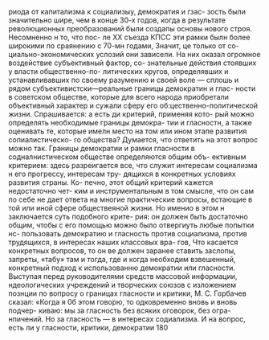 риода от капитализма к социализыу, демократия и гзас-
зость были значительно шире, чем в конце 30-х годов,
когда в результате революционных преобразований были
создапы основы нового строя. Несомненно н то, что пос-
ле ХХ съезда КПСС эти рамки былн более широкими
по сраянению с 70-мн годами, Значит, це только от со-
циально-экономических услозий они зависели. На них
оказал огромное воздействие субъективный фактор, со-
знательные действия стоявших у власти общественно-по-
литических кругов, определявших и устанавливавших
по своему разумению и своей воле — сплошь и рядом
субъективистски—реальные границы демократин и глас-
ности в советском обществе, которые для всего народа
приобретали объективный характер и сужали сферу его
об:цественно-политической жизни.
Спрашивается: а есть ди критерий, применяя кото-
рый можно определять необходимые границы демокра-
тии и гласностн, а также оценивать те, которые имелн
место на том или ином этапе развития сопиалистическо-
го общества? Думается, что ответить на этот вопрос
можно так. Границы демократии и рамки гласности в
содналнистическом обществе определяются общим объ-
ективным критерием: здесь разреигается все, что служит
интересам социализма н его прогрессу, интересам тру-
дящихся в конкретных условиях развития страны. Ко-
печно, этот общий критерий кажется недостаточно чет-
ким и инструментальным в том смысле, что он сам по
себе не дает ответа на многие практические вопросы,
встающие в той или иной сфере обществеяной жизни.
Но именио в этом н заключается суть подобного крите-
рия: он должен быть достаточно общим, чтобы с его
помощью можно было отвергиуть любые попытки нс-
пользовать демократию и гласность против социализма,
против трудящихся, в интересах наших классовых вра-
гов, Что касается конкретных вопросов, то он ве должен
заранее ставить заслопы, запреты, «табу» там и тогда,
где и когда необходим взвешенный, конкретный подход
к использованню демократии или гласности.
Выступая перед руководителями средств массовой
информации, ндеологических учреждений и творческих
союзов с изложением познции по вопросу о границах
гласности и критики, М. С. Горбачев сказал: «Когда я
0б этом говорю, то одковременно вновь и вновь подчер-
киваю: мы за гласность без всяких оговорок, без огра-
нпичений. Но за гласность — в интересах содиализма. И
на вопрос, есть ли у гласности, критики, демократии
180
